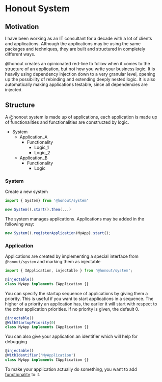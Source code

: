 # Honout System

## Motivation

I have been working as an IT consultant for a decade with a lot of clients and applications.
Although the applications may be using the same packages and techniques, they are built and structured in completely different ways.

@honout creates an opinionated red-line to follow when it comes to the structure of an application, but not how you write your business logic.
It is heavily using dependency injection down to a very granular level, opening up the possibility of rebinding and extending deeply nested logic. It is also automatically making applications testable, since all dependencies are injected.

## Structure

A @honout system is made up of applications, each application is made up of functionalities and functionalities are constructed by logic.

-   System
    -   Application_A
        -   Functionality
            -   Logic_1
            -   Logic_2
    -   Application_B
        -   Functionality
            -   Logic

### System

Create a new system

```ts
import { System} from '@honout/system'

new System().start().then(...)
```

The system manages applications. Applications may be added in the following way:

```ts
new System().registerApplication(MyApp).start();
```

### Application

Applications are created by implementing a special interface from `@honout/system` and marking them as injectable

```ts
import { IApplication, injectable } from '@honout/system';

@injectable()
class MyApp implements IApplication {}
```

You can specify the startup sequence of applications by giving them a priority. This is useful if you want to start applications in a sequence. The higher of a priority an application has, the earlier it will start with respect to the other application priorities. If no priority is given, the default 0.

```ts
@injectable()
@WithStartupPriority(0)
class MyApp implements IApplication {}
```

You can also give your application an identifier which will help for debugging

```ts
@injectable()
@WithIdentifier('MyApplication')
class MyApp implements IApplication {}
```

To make your application actually do something, you want to add [functionality](../functionality/README.md) to it.
